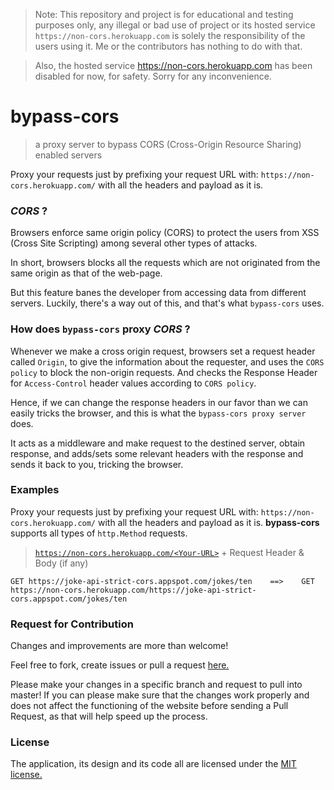 > Note: This repository and project is for educational and testing purposes only, any illegal or bad use of project or its hosted service `https://non-cors.herokuapp.com` is solely the responsibility of the users using it. Me or the contributors has nothing to do with that.

> Also, the hosted service https://non-cors.herokuapp.com has been disabled for now, for safety. Sorry for any inconvenience.

# bypass-cors 
>a proxy server to bypass CORS (Cross-Origin Resource Sharing) enabled servers

Proxy your requests just by prefixing your request URL with: `https://non-cors.herokuapp.com/` with all the headers and payload as it is.

### _CORS_ ?
Browsers enforce same origin policy (CORS) to protect the users from XSS (Cross Site Scripting) among several other types of attacks.

In short, browsers blocks all the requests which are not originated from the same origin as that of the web-page.

But this feature banes the developer from accessing data from different servers. Luckily, there's a way out of this, and that's what `bypass-cors` uses.

### How does `bypass-cors` proxy _CORS_ ? 
Whenever we make a cross origin request, browsers set a request header called `Origin`, to give the information about the requester, and uses the `CORS policy` to block the non-origin requests.
And checks the Response Header for `Access-Control` header values according to `CORS policy`. 

Hence, if we can change the response headers in our favor than we can easily tricks the browser, and this is what the `bypass-cors proxy server` does.

It acts as a middleware and make request to the destined server, obtain response, and adds/sets some relevant headers with the response and sends it back to you, tricking the browser.

### Examples
Proxy your requests just by prefixing your request URL with: `https://non-cors.herokuapp.com/` with all the headers and payload as it is. 
**bypass-cors** supports all types of `http.Method` requests.
    
> [`https://non-cors.herokuapp.com/<Your-URL>`](https://non-cors.herokuapp.com/<Your-URL>) + Request Header & Body (if any)

```http request
GET https://joke-api-strict-cors.appspot.com/jokes/ten    ==>    GET https://non-cors.herokuapp.com/https://joke-api-strict-cors.appspot.com/jokes/ten

``` 
### Request for Contribution
Changes and improvements are more than welcome! 

Feel free to fork, create issues or pull a request [here.](https://github.com/Shivam010/bypass-cors/issues)

Please make your changes in a specific branch and request to pull into master! If you can please make sure that the changes work properly and does not affect the functioning of the website before sending a Pull Request, as that will help speed up the process.

### License
The application, its design and its code all are licensed under the [MIT license.](https://github.com/Shivam010/bypass-cors/blob/master/LICENSE)
